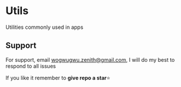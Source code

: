 # Utils

Utilities commonly used in apps

## Support

For support, email wogwugwu.zenith@gmail.com, I will do my best to respond to all issues

If you like it remember to **give repo a star**⭐
